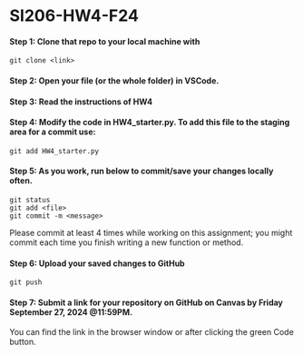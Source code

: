 # SI206-HW4-F24

#### Step 1: Clone that repo to your local machine with 
```
git clone <link>
```
#### Step 2: Open your file (or the whole folder) in VSCode.

#### Step 3: Read the instructions of HW4

#### Step 4: Modify the code in HW4_starter.py.  To add this file to the staging area for a commit use:
```
git add HW4_starter.py
```
#### Step 5: As you work, run below to commit/save your changes locally often.

```
git status
git add <file>
git commit -m <message>
```

Please commit at least 4 times while working on this assignment; you might commit each time you finish writing a new function or method. 

#### Step 6: Upload your saved changes to GitHub 

```
git push
```

#### Step 7: Submit a link for your repository on GitHub on Canvas by Friday September 27, 2024 @11:59PM.

You can find the link in the browser window or after clicking the green Code button.
